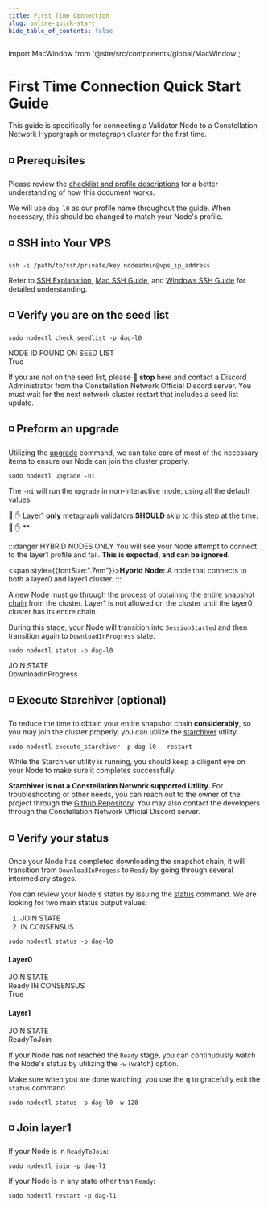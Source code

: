 ```yaml
---
title: First Time Connection
slug: online-quick-start
hide_table_of_contents: false
---
```

import MacWindow from '@site/src/components/global/MacWindow';

# First Time Connection Quick Start Guide

This guide is specifically for connecting a Validator Node to a Constellation Network Hypergraph or metagraph cluster for the first time.

## ◽ Prerequisites 

Please review the [checklist and profile descriptions](/validate/quick-start/prerequisites) for a better understanding of how this document works.

We will use `dag-l0` as our profile name throughout the guide. When necessary, this should be changed to match your Node's profile.

## ◽ SSH into Your VPS
```
ssh -i /path/to/ssh/private/key nodeadmin@vps_ip_address
```
Refer to [SSH Explanation](/validate/validator/ssh-keys), [Mac SSH Guide](/validate/resources/accessMac), and [Windows SSH Guide](/validate/resources/accessWin)
for detailed understanding.

## ◽ Verify you are on the seed list
```
sudo nodectl check_seedlist -p dag-l0
```
<MacWindow>
NODE ID FOUND ON SEED LIST<br />
True
</MacWindow>

If you are not on the seed list, please 🛑 **stop** here and contact a Discord Administrator from the Constellation Network Official Discord server.  You must wait for the next network cluster restart that includes a seed list update.

## ◽ Preform an upgrade 

Utilizing the [upgrade](/validate/automated/nodectl-commands#upgrade) command, we can take care of most of the necessary items to ensure our Node can join the cluster properly.

```
sudo nodectl upgrade -ni
```
The `-ni` will run the `upgrade` in non-interactive mode, using all the default values.

🛑 ✋ Layer1 **only** metagraph validators **SHOULD** skip to [this](#-verify-your-status) step at the time. 🛑 ✋ **

:::danger HYBRID NODES ONLY
You will see your Node attempt to connect to the layer1 profile and fail.  **This is expected, and can be ignored**. 

<span style={{fontSize:".7em"}}><b>Hybrid Node:</b> A node that connects to both a layer0 and layer1 cluster.</span>
:::

A new Node must go through the process of obtaining the entire [snapshot chain](/learn/advanced-concepts/architecture) from the cluster. Layer1 is not allowed on the cluster until the layer0 cluster has its entire chain.

During this stage, your Node will transition into `SessionStarted` and then transition again to `DownloadInProgress` state.
```
sudo nodectl status -p dag-l0
```
<MacWindow>
JOIN STATE<br />
DownloadInProgress
</MacWindow>

## ◽ Execute Starchiver (optional)

To reduce the time to obtain your entire snapshot chain **considerably**, so you may join the cluster properly, you can utilize the [starchiver](https://github.com/StardustCollective/Starchive-Extractor) utility.
```
sudo nodectl execute_starchiver -p dag-l0 --restart
```
While the Starchiver utility is running, you should keep a diligent eye on your Node to make sure it completes successfully.

**Starchiver is not a Constellation Network supported Utility.** For troubleshooting or other needs, you can reach out to the owner of the project through the [Github Repository](https://github.com/StardustCollective/Starchive-Extractor).  You may also contact the developers through the Constellation Network Official Discord server.

## ◽ Verify your status
Once your Node has completed downloading the snapshot chain, it will transition from `DownloadInProgess` to `Ready` by going through several intermediary stages.

You can review your Node's status by issuing the [status](/validate/automated/nodectl-commands#status) command.  We are looking for two main status output values:
1. JOIN STATE
1. IN CONSENSUS

```
sudo nodectl status -p dag-l0
```

#### Layer0

<MacWindow>
JOIN STATE<br />
Ready
</MacWindow>
<MacWindow>
IN CONSENSUS<br />
True
</MacWindow>

#### Layer1

<MacWindow>
JOIN STATE<br />
ReadyToJoin
</MacWindow>

If your Node has not reached the `Ready` stage, you can continuously watch the Node's status by utilizing the `-w` (watch) option.  

Make sure when you are done watching, you use the <kbd>q</kbd> to gracefully exit the `status` command.

```
sudo nodectl status -p dag-l0 -w 120
```

## ◽ Join layer1

If your Node is in `ReadyToJoin`:
```
sudo nodectl join -p dag-l1
```
If your Node is in any state other than `Ready`:
```
sudo nodectl restart -p dag-l1
```
